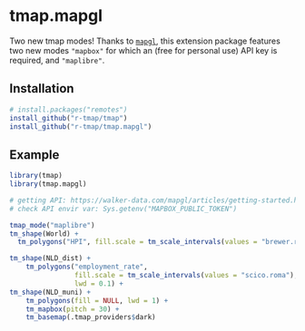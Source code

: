 # tmap.mapgl

Two new tmap modes! Thanks to [`mapgl`](https://walker-data.com/mapgl/), this extension package features two new modes `"mapbox"` for which an (free for personal use) API key is required, and `"maplibre"`.


Installation
------------

```r
# install.packages("remotes")
install_github("r-tmap/tmap")
install_github("r-tmap/tmap.mapgl")
```

Example
------------


```r
library(tmap)
library(tmap.mapgl)

# getting API: https://walker-data.com/mapgl/articles/getting-started.html
# check API envir var: Sys.getenv("MAPBOX_PUBLIC_TOKEN")

tmap_mode("maplibre")
tm_shape(World) +
  tm_polygons("HPI", fill.scale = tm_scale_intervals(values = "brewer.rd_yl_gn"))

tm_shape(NLD_dist) +
	tm_polygons("employment_rate",
				fill.scale = tm_scale_intervals(values = "scico.roma"),
				lwd = 0.1) +
tm_shape(NLD_muni) +
	tm_polygons(fill = NULL, lwd = 1) +
	tm_mapbox(pitch = 30) +
	tm_basemap(.tmap_providers$dark)
```
